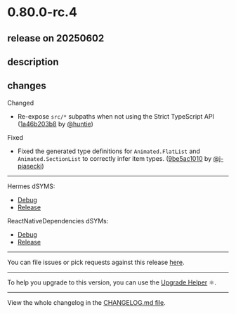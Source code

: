 # 0.80.0-rc.4

## release on 20250602

## description

## changes

Changed

* Re-expose <code>src/*</code> subpaths when not using the Strict TypeScript API (<a href="https://github.com/facebook/react-native/commit/1a46b203b83d7cbe44185cd7e437e77b850e1af5">1a46b203b8</a> by <a href="https://github.com/huntie">@huntie</a>)

Fixed

* Fixed the generated type definitions for <code>Animated.FlatList</code> and <code>Animated.SectionList</code> to correctly infer item types. (<a href="https://github.com/facebook/react-native/commit/9be5ac101051dd8121a48af1a29a60b7ba0b753e">9be5ac1010</a> by <a href="https://github.com/j-piasecki">@j-piasecki</a>)

*** ** * ** ***

Hermes dSYMS:

* <a href="https://repo1.maven.org/maven2/com/facebook/react/react-native-artifacts/0.80.0-rc.4/react-native-artifacts-0.80.0-rc.4-hermes-framework-dSYM-debug.tar.gz" rel="nofollow">Debug</a>
* <a href="https://repo1.maven.org/maven2/com/facebook/react/react-native-artifacts/0.80.0-rc.4/react-native-artifacts-0.80.0-rc.4-hermes-framework-dSYM-release.tar.gz" rel="nofollow">Release</a>

ReactNativeDependencies dSYMs:

* <a href="https://repo1.maven.org/maven2/com/facebook/react/react-native-artifacts/0.80.0-rc.4/react-native-artifacts-0.80.0-rc.4-reactnative-dependencies-dSYM-debug.tar.gz" rel="nofollow">Debug</a>
* <a href="https://repo1.maven.org/maven2/com/facebook/react/react-native-artifacts/0.80.0-rc.4/react-native-artifacts-0.80.0-rc.4-reactnative-dependencies-dSYM-release.tar.gz" rel="nofollow">Release</a>

*** ** * ** ***

You can file issues or pick requests against this release <a href="https://github.com/reactwg/react-native-releases/issues/new/choose">here</a>.

*** ** * ** ***

To help you upgrade to this version, you can use the <a href="https://react-native-community.github.io/upgrade-helper/" rel="nofollow">Upgrade Helper</a> ⚛️.

*** ** * ** ***

View the whole changelog in the <a href="https://github.com/facebook/react-native/blob/main/CHANGELOG.md">CHANGELOG.md file</a>.

